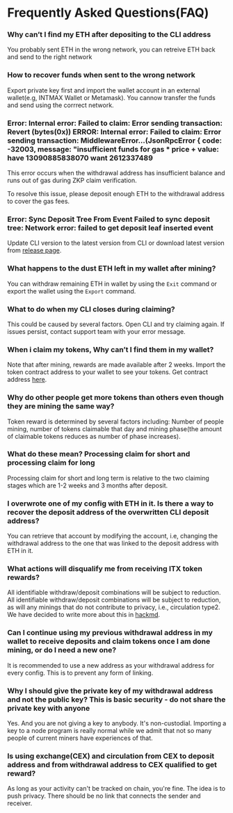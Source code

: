 # Frequently Asked Questions(FAQ)


###  Why can’t I find my ETH after depositing to the CLI address
You probably sent ETH in the wrong network, you can retreive ETH back and send to the right network
  
### How to recover funds when sent to the wrong network

Export private key first and  import the wallet account in an external wallet(e.g, INTMAX Wallet or Metamask). You cannow transfer the funds and send using the corrrect network.

### Error: Internal error: Failed to claim: Error sending transaction: Revert (bytes(0x)) ERROR: Internal error: Failed to claim: Error sending transaction: MiddlewareError...(JsonRpcError { code: -32003, message: "insufficient funds  for gas * price + value: have 13090885838070 want 2612337489

This error occurs when the withdrawal address has insufficient balance and runs out of gas during ZKP claim verification.

To resolve this issue, please deposit enough ETH to the withdrawal address to cover the gas fees. 


### Error: Sync Deposit Tree From Event Failed to sync deposit tree: Network error: failed to get deposit leaf inserted event

Update CLI version to the latest version from CLI or download latest version from [release page](https://github.com/InternetMaximalism/intmax2-mining-cli/releases). 


### What happens to the dust ETH left in my wallet after mining?
You can withdraw remaining ETH in wallet by using the `Exit` command or export the wallet using the `Export` command.

### What to do when my CLI closes during claiming?

This could be caused by several factors. Open CLI and try claiming again. If issues persist, contact support team with your error message.

### When i claim my tokens, Why can’t I find them in my wallet?

Note that after mining, rewards are made available after 2 weeks. Import the token contract address to your wallet to see your tokens. Get contract address [here](https://github.com/cloudy-afk/intmax2-mining-cli/blob/main/docs/base.md).


### Why do other people get more tokens than others even though they are mining the same way?

Token reward is determined by several factors including: Number of people mining, number of tokens claimable that day and mining phase(the amount of claimable tokens reduces as number of phase increases).

### What do these mean? Processing claim for short and processing claim for long

Processing claim for short and long term is relative to the two claiming stages which are 1-2 weeks and 3 months after deposit.

### I overwrote one of my config with ETH in it. Is there a way to recover the deposit address of the overwritten CLI deposit address?

You can retrieve that account by modifying the account, i.e,  changing the withdrawal address to the one that was linked to the deposit address with ETH in it.


### What actions will disqualify me from receiving ITX token rewards? 
All identifiable withdraw/deposit combinations will be subject to reduction. All identifiable withdraw/deposit combinations will be subject to reduction, as will any minings that do not contribute to privacy, i.e., circulation type2. We have decided to write more about this in [hackmd](https://hackmd.io/zNLtkMXXSCernbkTf1BTrQ).

###  Can I continue using my previous withdrawal address in my wallet to receive deposits and claim tokens once I am done mining, or do I need a new one?

It is recommended to use a new address as your withdrawal address for every config. This is to prevent any form of linking. 

### Why I should give the private key of my withdrawal address and not the public key? This is basic security - do not share the private key with anyone

Yes. And you are not giving a key to anybody. It's non-custodial. Importing a key to a node program is really normal while we admit that not so many people of current miners have experiences of that.

### Is using exchange(CEX) and circulation from CEX to deposit address and from withdrawal address to CEX qualified to get reward?

As long as your activity can't be tracked on chain, you're fine. The idea is to push privacy. There should be no link  that connects the sender and receiver.

